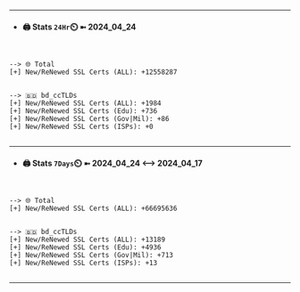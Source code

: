 

---
- #### 🖨️ **Stats** `24Hr`⏲️ ➼ 2024_04_24
```console


--> 🌐 Total
[+] New/ReNewed SSL Certs (ALL): +12558287


--> 🇧🇩 bd_ccTLDs
[+] New/ReNewed SSL Certs (ALL): +1984
[+] New/ReNewed SSL Certs (Edu): +736
[+] New/ReNewed SSL Certs (Gov|Mil): +86
[+] New/ReNewed SSL Certs (ISPs): +0


```

---
- #### 🖨️ **Stats** `7Days`⏲️ ➼ 2024_04_24 <--> 2024_04_17
```console


--> 🌐 Total
[+] New/ReNewed SSL Certs (ALL): +66695636


--> 🇧🇩 bd_ccTLDs
[+] New/ReNewed SSL Certs (ALL): +13189
[+] New/ReNewed SSL Certs (Edu): +4936
[+] New/ReNewed SSL Certs (Gov|Mil): +713
[+] New/ReNewed SSL Certs (ISPs): +13


```

---

